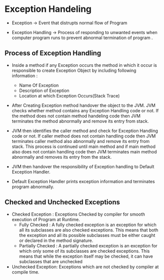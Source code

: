# Exception Handeling

* Exception -> Event that distrupts normal flow of Program

* Exception Handling -> Process of responding to unwanted events when computer program runs to prevent abnormal termination of program .

## Process of Exception Handling
* Inside a method if any Exception occurs the method in which it occur is responsible to create Exception Object by including following information : 
    * Name Of Exception
    * Description of Exception
    * Location at which Exception Occurs(Stack Trace)

* After Creating Exception method handover the object to the JVM. JVM checks whether method contains any Exception Handling code or not. If the method does not contain method handeling code then JVM terminates the method abnormally and remove its entry from stack.

* JVM then identifies the caller method and check for Exception Handling code or not. If caller method does not contain handling code then JVM terminates caller method also abnormally and remove its entry from stack. This process is continued until main method and if main method also does not contain handling code then JVM terminates main method abnormally and removes its entry from the stack.

* JVM then handover the responsibility of Exception handling to Default Exception Handler.  

* Default  Exception Handler prints exception information and terminates program abnormally.

## Checked and Unchecked Exceptions

* Checked Exception : Exceptions Checked by compiler for smooth execution of Program at Runtime.
    - Fully Checked : A fully checked exception is an exception for which all its subclasses are also checked exceptions. This means that both the exception and all its possible subclasses must be either caught or declared in the method signature.
    - Partially Checked :  A partially checked exception is an exception for which only some of its subclasses are checked exceptions. This means that while the exception itself may be checked, it can have subclasses that are unchecked
* Unchecked Exception: Exceptions which are not checked by compiler at compile time.